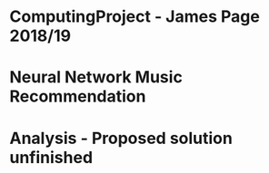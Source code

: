 # ComputingProject - James Page 2018/19
# Neural Network Music Recommendation
# Analysis - Proposed solution unfinished
